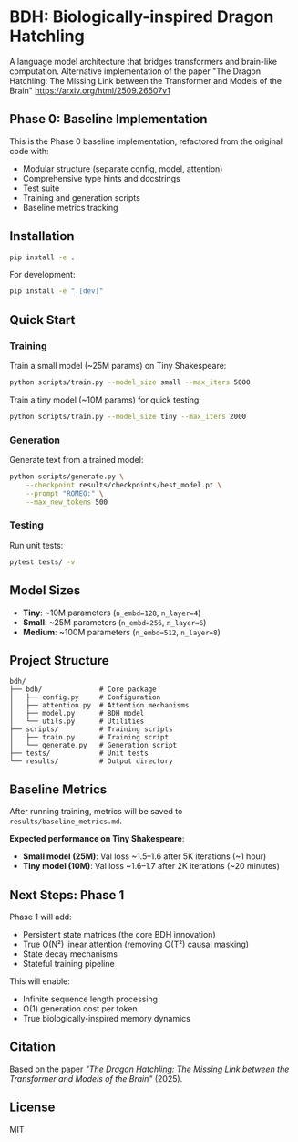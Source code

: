 # BDH: Biologically-inspired Dragon Hatchling
A language model architecture that bridges transformers and brain-like computation. 
Alternative implementation of the paper "The Dragon Hatchling: The Missing Link between the Transformer and Models of the Brain"
https://arxiv.org/html/2509.26507v1

## Phase 0: Baseline Implementation

This is the Phase 0 baseline implementation, refactored from the original code with:

- Modular structure (separate config, model, attention)
- Comprehensive type hints and docstrings
- Test suite
- Training and generation scripts
- Baseline metrics tracking

## Installation

```bash
pip install -e .
```

For development:
```bash
pip install -e ".[dev]"
```

## Quick Start

### Training

Train a small model (~25M params) on Tiny Shakespeare:
```bash
python scripts/train.py --model_size small --max_iters 5000
```

Train a tiny model (~10M params) for quick testing:
```bash
python scripts/train.py --model_size tiny --max_iters 2000
```

### Generation

Generate text from a trained model:
```bash
python scripts/generate.py \
    --checkpoint results/checkpoints/best_model.pt \
    --prompt "ROMEO:" \
    --max_new_tokens 500
```

### Testing

Run unit tests:
```bash
pytest tests/ -v
```

## Model Sizes

- **Tiny**: ~10M parameters (`n_embd=128`, `n_layer=4`)
- **Small**: ~25M parameters (`n_embd=256`, `n_layer=6`)
- **Medium**: ~100M parameters (`n_embd=512`, `n_layer=8`)

## Project Structure

```
bdh/
├── bdh/              # Core package
│   ├── config.py     # Configuration
│   ├── attention.py  # Attention mechanisms
│   ├── model.py      # BDH model
│   └── utils.py      # Utilities
├── scripts/          # Training scripts
│   ├── train.py      # Training script
│   └── generate.py   # Generation script
├── tests/            # Unit tests
└── results/          # Output directory
```

## Baseline Metrics

After running training, metrics will be saved to `results/baseline_metrics.md`.

**Expected performance on Tiny Shakespeare**:

- **Small model (25M)**: Val loss ~1.5–1.6 after 5K iterations (~1 hour)
- **Tiny model (10M)**: Val loss ~1.6–1.7 after 2K iterations (~20 minutes)

## Next Steps: Phase 1

Phase 1 will add:

- Persistent state matrices (the core BDH innovation)
- True O(N²) linear attention (removing O(T²) causal masking)
- State decay mechanisms
- Stateful training pipeline

This will enable:

- Infinite sequence length processing
- O(1) generation cost per token
- True biologically-inspired memory dynamics

## Citation

Based on the paper *"The Dragon Hatchling: The Missing Link between the Transformer and Models of the Brain"* (2025).

## License

MIT